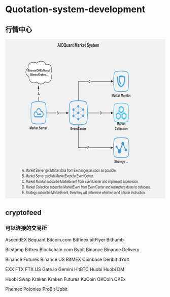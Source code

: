 # Quotation-system-development
## 行情中心
<img src="https://github.com/SelenaMa9812/Quotation_system_development/blob/main/images/%E8%A1%8C%E6%83%85%E4%B8%AD%E5%BF%83.jpg" width="800" height="500" />

## cryptofeed
### 可以连接的交易所
AscendEX   Bequant   Bitcoin.com   Bitfinex    bitFlyer   Bithumb

Bitstamp   Bittrex   Blockchain.com    Bybit Binance   Binance Delivery

Binance Futures   Binance US    BitMEX    Coinbase    Deribit   dYdX

EXX   FTX   FTX US    Gate.io   Gemini    HitBTC    Huobi   Huobi DM

Huobi Swap    Kraken    Kraken Futures    KuCoin    OKCoin    OKEx

Phemex    Poloniex    ProBit    Upbit







